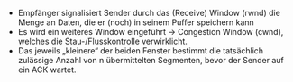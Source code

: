 - Empfänger signalisiert Sender durch das (Receive) Window (rwnd) die Menge an Daten, die er (noch) in seinem Puffer speichern kann
- Es wird ein weiteres Window eingeführt -> Congestion Window (cwnd), welches die Stau-/Flusskontrolle verwirklicht.
- Das jeweils „kleinere“ der beiden Fenster bestimmt die tatsächlich zulässige Anzahl von n übermittelten Segmenten, bevor der Sender auf ein ACK wartet.